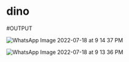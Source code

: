 # dino


#OUTPUT

![WhatsApp Image 2022-07-18 at 9 14 37 PM](https://user-images.githubusercontent.com/109084446/179550179-62ec9c3e-e26a-46a8-8dcf-4bf04836d920.jpeg)


![WhatsApp Image 2022-07-18 at 9 13 36 PM](https://user-images.githubusercontent.com/109084446/179550277-97072efa-b156-472e-88a6-1a56e4f92b6a.jpeg)
